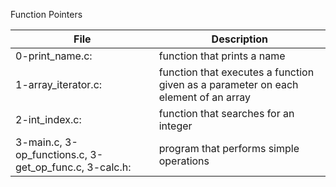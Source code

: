 Function  Pointers

File     | Description
-------- | -----------
0-print_name.c: | function that prints a name
1-array_iterator.c: | function that executes a function given as a parameter on each element of an array
2-int_index.c: | function that searches for an integer
3-main.c, 3-op_functions.c, 3-get_op_func.c, 3-calc.h: | program that performs simple operations
